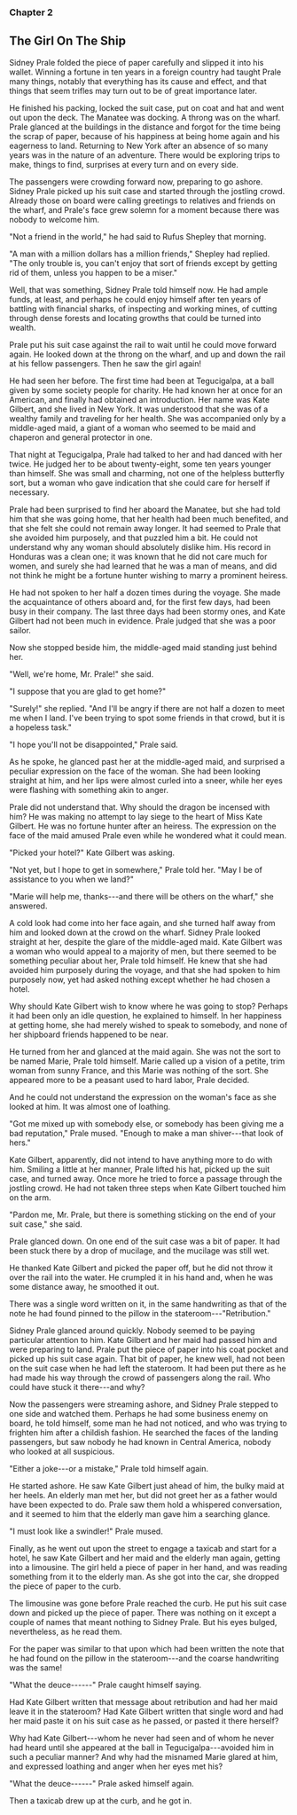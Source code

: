 ### Chapter 2

## The Girl On The Ship

Sidney Prale folded the piece of paper carefully and slipped it into his wallet. Winning a fortune in ten years in a foreign country had taught Prale many things, notably that everything has its cause and effect, and that things that seem trifles may turn out to be of great importance later.

He finished his packing, locked the suit case, put on coat and hat and went out upon the deck. The Manatee was docking. A throng was on the wharf. Prale glanced at the buildings in the distance and forgot for the time being the scrap of paper, because of his happiness at being home again and his eagerness to land. Returning to New York after an absence of so many years was in the nature of an adventure. There would be exploring trips to make, things to find, surprises at every turn and on every side.

The passengers were crowding forward now, preparing to go ashore. Sidney Prale picked up his suit case and started through the jostling crowd. Already those on board were calling greetings to relatives and friends on the wharf, and Prale's face grew solemn for a moment because there was nobody to welcome him.

"Not a friend in the world," he had said to Rufus Shepley that morning.

"A man with a million dollars has a million friends," Shepley had replied. "The only trouble is, you can't enjoy that sort of friends except by getting rid of them, unless you happen to be a miser."

Well, that was something, Sidney Prale told himself now. He had ample funds, at least, and perhaps he could enjoy himself after ten years of battling with financial sharks, of inspecting and working mines, of cutting through dense forests and locating growths that could be turned into wealth.

Prale put his suit case against the rail to wait until he could move forward again. He looked down at the throng on the wharf, and up and down the rail at his fellow passengers. Then he saw the girl again!

He had seen her before. The first time had been at Tegucigalpa, at a ball given by some society people for charity. He had known her at once for an American, and finally had obtained an introduction. Her name was Kate Gilbert, and she lived in New York. It was understood that she was of a wealthy family and traveling for her health. She was accompanied only by a middle-aged maid, a giant of a woman who seemed to be maid and chaperon and general protector in one.

That night at Tegucigalpa, Prale had talked to her and had danced with her twice. He judged her to be about twenty-eight, some ten years younger than himself. She was small and charming, not one of the helpless butterfly sort, but a woman who gave indication that she could care for herself if necessary.

Prale had been surprised to find her aboard the Manatee, but she had told him that she was going home, that her health had been much benefited, and that she felt she could not remain away longer. It had seemed to Prale that she avoided him purposely, and that puzzled him a bit. He could not understand why any woman should absolutely dislike him. His record in Honduras was a clean one; it was known that he did not care much for women, and surely she had learned that he was a man of means, and did not think he might be a fortune hunter wishing to marry a prominent heiress.

He had not spoken to her half a dozen times during the voyage. She made the acquaintance of others aboard and, for the first few days, had been busy in their company. The last three days had been stormy ones, and Kate Gilbert had not been much in evidence. Prale judged that she was a poor sailor.

Now she stopped beside him, the middle-aged maid standing just behind her.

"Well, we're home, Mr. Prale!" she said.

"I suppose that you are glad to get home?"

"Surely!" she replied. "And I'll be angry if there are not half a dozen to meet me when I land. I've been trying to spot some friends in that crowd, but it is a hopeless task."

"I hope you'll not be disappointed," Prale said.

As he spoke, he glanced past her at the middle-aged maid, and surprised a peculiar expression on the face of the woman. She had been looking straight at him, and her lips were almost curled into a sneer, while her eyes were flashing with something akin to anger.

Prale did not understand that. Why should the dragon be incensed with him? He was making no attempt to lay siege to the heart of Miss Kate Gilbert. He was no fortune hunter after an heiress. The expression on the face of the maid amused Prale even while he wondered what it could mean.

"Picked your hotel?" Kate Gilbert was asking.

"Not yet, but I hope to get in somewhere," Prale told her. "May I be of assistance to you when we land?"

"Marie will help me, thanks---and there will be others on the wharf," she answered.

A cold look had come into her face again, and she turned half away from him and looked down at the crowd on the wharf. Sidney Prale looked straight at her, despite the glare of the middle-aged maid. Kate Gilbert was a woman who would appeal to a majority of men, but there seemed to be something peculiar about her, Prale told himself. He knew that she had avoided him purposely during the voyage, and that she had spoken to him purposely now, yet had asked nothing except whether he had chosen a hotel.

Why should Kate Gilbert wish to know where he was going to stop? Perhaps it had been only an idle question, he explained to himself. In her happiness at getting home, she had merely wished to speak to somebody, and none of her shipboard friends happened to be near.

He turned from her and glanced at the maid again. She was not the sort to be named Marie, Prale told himself. Marie called up a vision of a petite, trim woman from sunny France, and this Marie was nothing of the sort. She appeared more to be a peasant used to hard labor, Prale decided.

And he could not understand the expression on the woman's face as she looked at him. It was almost one of loathing.

"Got me mixed up with somebody else, or somebody has been giving me a bad reputation," Prale mused. "Enough to make a man shiver---that look of hers."

Kate Gilbert, apparently, did not intend to have anything more to do with him. Smiling a little at her manner, Prale lifted his hat, picked up the suit case, and turned away. Once more he tried to force a passage through the jostling crowd. He had not taken three steps when Kate Gilbert touched him on the arm.

"Pardon me, Mr. Prale, but there is something sticking on the end of your suit case," she said.

Prale glanced down. On one end of the suit case was a bit of paper. It had been stuck there by a drop of mucilage, and the mucilage was still wet.

He thanked Kate Gilbert and picked the paper off, but he did not throw it over the rail into the water. He crumpled it in his hand and, when he was some distance away, he smoothed it out.

There was a single word written on it, in the same handwriting as that of the note he had found pinned to the pillow in the stateroom---"Retribution."

Sidney Prale glanced around quickly. Nobody seemed to be paying particular attention to him. Kate Gilbert and her maid had passed him and were preparing to land. Prale put the piece of paper into his coat pocket and picked up his suit case again. That bit of paper, he knew well, had not been on the suit case when he had left the stateroom. It had been put there as he had made his way through the crowd of passengers along the rail. Who could have stuck it there---and why?

Now the passengers were streaming ashore, and Sidney Prale stepped to one side and watched them. Perhaps he had some business enemy on board, he told himself, some man he had not noticed, and who was trying to frighten him after a childish fashion. He searched the faces of the landing passengers, but saw nobody he had known in Central America, nobody who looked at all suspicious.

"Either a joke---or a mistake," Prale told himself again.

He started ashore. He saw Kate Gilbert just ahead of him, the bulky maid at her heels. An elderly man met her, but did not greet her as a father would have been expected to do. Prale saw them hold a whispered conversation, and it seemed to him that the elderly man gave him a searching glance.

"I must look like a swindler!" Prale mused.

Finally, as he went out upon the street to engage a taxicab and start for a hotel, he saw Kate Gilbert and her maid and the elderly man again, getting into a limousine. The girl held a piece of paper in her hand, and was reading something from it to the elderly man. As she got into the car, she dropped the piece of paper to the curb.

The limousine was gone before Prale reached the curb. He put his suit case down and picked up the piece of paper. There was nothing on it except a couple of names that meant nothing to Sidney Prale. But his eyes bulged, nevertheless, as he read them.

For the paper was similar to that upon which had been written the note that he had found on the pillow in the stateroom---and the coarse handwriting was the same!

"What the deuce------" Prale caught himself saying.

Had Kate Gilbert written that message about retribution and had her maid leave it in the stateroom? Had Kate Gilbert written that single word and had her maid paste it on his suit case as he passed, or pasted it there herself?

Why had Kate Gilbert---whom he never had seen and of whom he never had heard until she appeared at the ball in Tegucigalpa---avoided him in such a peculiar manner? And why had the misnamed Marie glared at him, and expressed loathing and anger when her eyes met his?

"What the deuce------" Prale asked himself again.

Then a taxicab drew up at the curb, and he got in.

